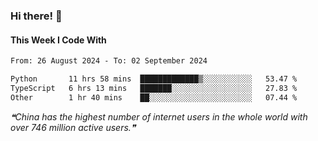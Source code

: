### Hi there! 👋

#### This Week I Code With
<!--START_SECTION:waka-->

```txt
From: 26 August 2024 - To: 02 September 2024

Python       11 hrs 58 mins  █████████████▒░░░░░░░░░░░   53.47 %
TypeScript   6 hrs 13 mins   ███████░░░░░░░░░░░░░░░░░░   27.83 %
Other        1 hr 40 mins    ██░░░░░░░░░░░░░░░░░░░░░░░   07.44 %
```

<!--END_SECTION:waka-->

<!--STARTS_HERE_QUOTE_README-->
<i>❝China has the highest number of internet users in the whole world with over 746 million active users.❞</i>
<!--ENDS_HERE_QUOTE_README-->
